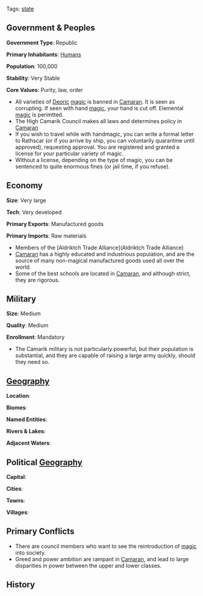 Tags: [state](States)

## Government & Peoples

**Government Type**: Republic

**Primary Inhabitants**: [Humans](Humans)

**Population**: 100,000

**Stability**: Very Stable

**Core Values**: Purity, law, order

- All varieties of [Deoric](Deoric) [magic](Magic) is banned in [Camaran](Camaran). It is seen as corrupting. If seen with hand [magic](Magic), your hand is cut off. Elemental [magic](Magic) is perimtted.
- The High Camarik Council makes all laws and determines policy in [Camaran](Camaran)
- If you wish to travel while with handmagic, you can write a formal letter to Rathscar (or if you arrive by ship, you can voluntarily quarantine until approved), requesting approval. You are registered and granted a license for your particular variety of magic.
- Without a license, depending on the type of magic, you can be sentenced to quite enormous fines (or jail time, if you refuse).

## Economy

**Size**: Very large

**Tech**: Very developed

**Primary Exports**: Manufactured goods

**Primary Imports**: Raw materials

- Members of the [Aldriktch Trade Alliance](Aldriktch Trade Alliance)
- [Camaran](Camaran) has a highly educated and industrious population, and are the source of many non-magical manufactured goods used all over the world.
- Some of the best schools are located in [Camaran](Camaran), and although strict, they are rigorous. 


## Military

**Size**: Medium

**Quality**: Medium

**Enrollment**: Mandatory

- The Camarik military is not particularly powerful, but their population is substantial, and they are capable of raising a large army quickly, should they need so.


## [Geography](Geography)

**Location**: 

**Biomes**: 

**Named Entities**:

**Rivers & Lakes**: 

**Adjacent Waters**: 


## Political [Geography](Geography)

**Capital**: 

**Cities**: 

**Towns**: 

**Villages**: 


## Primary Conflicts

- There are council members who want to see the reintroduction of [magic](Magic) into society.
- Greed and power ambition are rampant in [Camaran](Camaran), and lead to large disparities in power between the upper and lower classes.


## History

